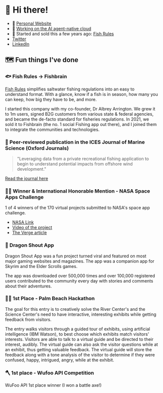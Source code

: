 # :wave: Hi there!

- 👾  [Personal Website](https://rickblalock.dev)
- 🚀  [Working on the AI agent-native cloud](https://agentuity.com/)
- 🐠  Started and sold this a few years ago: [Fish Rules](https://fishrulesapp.com/)
- [Twitter](https://twitter.com/rblalock)
- [LinkedIn](https://www.linkedin.com/in/rickblalock/)

## 🗺️  Fun things I've done

### :fish: Fish Rules -> Fishbrain

[Fish Rules](https://fishrulesapp.com) simplifies saltwater fishing regulations into an easy to understand format. With a glance, know if a fish is in season, how many you can keep, how big they have to be, and more.

I started this company with my co-founder, Dr Albrey Arrington.  We grew it to 1m users, signed B2G customers from various state & federal agencies, and became the de-facto standard for fisheries regulations.  In 2021, we sold it to Fishbrain (the no. 1 social Fishing app out there), and I joined them to integrate the communities and technologies.

### 📝 Peer-reviewed publication in the ICES Journal of Marine Science (Oxford Journals)

> "Leveraging data from a private recreational fishing application to begin to understand potential impacts from offshore wind development."

[Read the journal here](https://academic.oup.com/icesjms/advance-article/doi/10.1093/icesjms/fsad154/7293717?login=false)

### 👨‍🚀  Winner & International Honorable Mention - NASA Space Apps Challenge

1 of 4 winners of the 170 virtual projects submitted to NASA's space app challenge.

- [NASA Link](https://open.nasa.gov/blog/virtual-winners/)
- [Video of the project](https://vimeo.com/64515087)
- [The Verge article](https://www.theverge.com/2013/4/29/4270734/nasa-space-apps-challenge-hackers-2013)

### 🐉  Dragon Shout App

Dragon Shout App was a fun project turned viral and featured on most major gaming websites and magazines. The app was a companion app for Skyrim and the Elder Scrolls games.

The app was downloaded over 500,000 times and over 100,000 registered users contributed to the community every day with stories and comments about their adventures.

### 👨‍💻  1st Place - Palm Beach Hackathon

The goal for this entry is to creatively solve the River Center's and the Science Center's need to have interactive, interesting exhibits while getting feedback from visitors.

The entry walks visitors through a guided tour of exhibits, using artificial intelligence (IBM Watson), to best choose which exhibits match visitors' interests. Visitors are able to talk to a virtual guide and be directed to their interest, audibly. The virtual guide can also ask the visitor questions while at an exhibit, thus getting valuable feedback. The virtual guide will store the feedback along with a tone analysis of the visitor to determine if they were confused, happy, intrigued, angry, while at the exhibit.

### 🪓  1st place - Wufoo API Competition

WuFoo API 1st place winner (I won a battle axe!)
